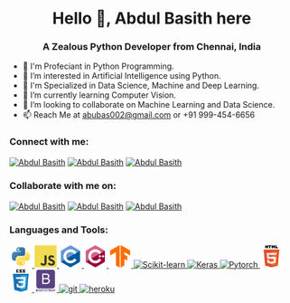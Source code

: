 <h1 align="center">Hello 👋, Abdul Basith here</h1>
<h3 align="center">A Zealous Python Developer from Chennai, India</h3>

- 💬 I'm Profeciant in Python Programming.
- 👀 I’m interested in Artificial Intelligence using Python.
- 🏫 I'm Specialized in Data Science, Machine and Deep Learning.
- 🌱 I’m currently learning Computer Vision.
- 💞️ I’m looking to collaborate on Machine Learning and Data Science.
- 📫 Reach Me at abubas002@gmail.com or +91 999-454-6656

<h3 align="left">Connect with me:</h3>
<p align="left">
<a href="www.linkedin.com/in/abdulbasithr" target="blank"><img align="center" src="https://cdn.jsdelivr.net/npm/simple-icons@3.0.1/icons/linkedin.svg" alt="Abdul Basith" height="30" width="40" /></a>
<a href="https://www.facebook.com/abdul.b.r.9" target="blank"><img align="center" src="https://cdn.jsdelivr.net/npm/simple-icons@3.0.1/icons/facebook.svg" alt="Abdul Basith " height="30" width="40" /></a>
<a href="https://www.instagram.com/__abdul_._basith__r/?hl=en" target="blank"><img align="center" src="https://cdn.jsdelivr.net/npm/simple-icons@3.0.1/icons/instagram.svg" alt="Abdul Basith" height="30" width="40" /></a>
</p>
<h3 align="left">Collaborate with me on:</h3>
<p align="left">
 <a href="https://www.kaggle.com/kidd27may02" target="blank"><img align="center" src="https://cdn.jsdelivr.net/npm/simple-icons@3.0.1/icons/kaggle.svg" alt="Abdul Basith" height="30" width="40" /></a>
<a href="https://www.codechef.com/users/kidd27may02" target="blank"><img align="center" src="https://cdn.jsdelivr.net/npm/simple-icons@3.0.1/icons/codechef.svg" alt="Abdul Basith" height="30" width="40" /></a>
<a href="https://www.hackerrank.com/abubas002" target="blank"><img align="center" src="https://cdn.jsdelivr.net/npm/simple-icons@3.0.1/icons/hackerrank.svg" alt="Abdul Basith" height="30" width="40" /></a>
</p>
<h3 align="left">Languages and Tools:</h3>
<p align="left"> <a href="https://www.python.org" target="_blank"> <img src="https://raw.githubusercontent.com/devicons/devicon/master/icons/python/python-original.svg" alt="python" width="40" height="40"/> </a> 
<a href="https://developer.mozilla.org/en-US/docs/Web/JavaScript" target="_blank"> <img src="https://raw.githubusercontent.com/devicons/devicon/master/icons/javascript/javascript-original.svg" alt="javascript" width="40" height="40"/> </a>
<a href="https://www.cprogramming.com/" target="_blank"> <img src="https://raw.githubusercontent.com/devicons/devicon/master/icons/c/c-original.svg" alt="c" width="40" height="40"/> </a>
<a href="https://www.w3schools.com/cpp/" target="_blank"> <img src="https://raw.githubusercontent.com/devicons/devicon/master/icons/cplusplus/cplusplus-original.svg" alt="cplusplus" width="40" height="40"/> </a>
<a href="https://www.tensorflow.org" target="_blank"> <img src="https://raw.githubusercontent.com/devicons/devicon/master/icons/tensorflow/tensorflow-original.svg" alt="TensorFlow" width="40" height="40"/> </a> 
<a href="https://scikit-learn.org/stable/" target="_blank"> <img src="https://upload.wikimedia.org/wikipedia/commons/0/05/Scikit_learn_logo_small.svg" alt="Scikit-learn" width="40" height="40"/> </a> 
<a href="https://keras.io/" target="_blank"> <img src="https://upload.wikimedia.org/wikipedia/commons/a/ae/Keras_logo.svg" alt="Keras" width="40" height="40"/> </a>
 <a href="https://pytorch.org/" target="_blank"> <img src="https://www.vectorlogo.zone/logos/pytorch/pytorch-icon.svg" alt="Pytorch" width="40" height="40"/> </a>
<a href="https://www.w3.org/html/" target="_blank"> <img src="https://raw.githubusercontent.com/devicons/devicon/master/icons/html5/html5-original-wordmark.svg" alt="html5" width="40" height="40"/> </a> 
<a href="https://www.w3schools.com/css/" target="_blank"> <img src="https://raw.githubusercontent.com/devicons/devicon/master/icons/css3/css3-original-wordmark.svg" alt="css3" width="40" height="40"/> </a> 
<a href="https://getbootstrap.com" target="_blank"> <img src="https://raw.githubusercontent.com/devicons/devicon/master/icons/bootstrap/bootstrap-plain-wordmark.svg" alt="bootstrap" width="40" height="40"/> </a> 
<a href="https://git-scm.com/" target="_blank"> <img src="https://www.vectorlogo.zone/logos/git-scm/git-scm-icon.svg" alt="git" width="40" height="40"/> </a> 
<a href="https://heroku.com" target="_blank"> <img src="https://www.vectorlogo.zone/logos/heroku/heroku-icon.svg" alt="heroku" width="40" height="40"/> </a>  

<!---
Abdul-Basith-R/Abdul-Basith-R is a ✨ special ✨ repository because its `README.md` (this file) appears on your GitHub profile.
You can click the Preview link to take a look at your changes.
--->
